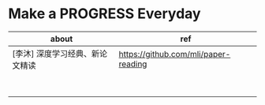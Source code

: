 # Make a PROGRESS Everyday
| about | ref |
| ----- | ---- |
| [李沐] 深度学习经典、新论文精读 | https://github.com/mli/paper-reading |
|       |      |
|       |      |
| | |
| | |
| | |
| | |
| | |
| | |


